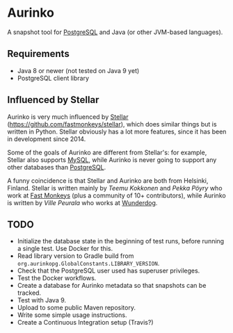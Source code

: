 # Aurinko

A snapshot tool for [PostgreSQL](https://www.postgresql.org/) and Java (or other JVM-based languages).

## Requirements

* Java 8 or newer (not tested on Java 9 yet)
* PostgreSQL client library

## Influenced by Stellar

Aurinko is very much influenced by [Stellar](https://github.com/fastmonkeys/stellar) (https://github.com/fastmonkeys/stellar), which does similar things but is written in Python. Stellar obviously has a lot more features, since it has been in development since 2014.

Some of the goals of Aurinko are different from Stellar's: for example, Stellar also supports [MySQL](https://www.mysql.com/), while Aurinko is never going to support any other databases than [PostgreSQL](https://www.postgresql.org/).

A funny coincidence is that Stellar and Aurinko are both from Helsinki, Finland. Stellar is written mainly by *Teemu Kokkonen* and *Pekka Pöyry* who work at [Fast Monkeys](http://www.fastmonkeys.com/) (plus a community of 10+ contributors), while Aurinko is written by *Ville Peurala* who works at [Wunderdog](https://wunder.dog).

## TODO

* Initialize the database state in the beginning of test runs, before running a single test. Use Docker for this.
* Read library version to Gradle build from `org.aurinkopg.GlobalConstants.LIBRARY_VERSION`.
* Check that the PostgreSQL user used has superuser privileges.
* Test the Docker workflows.
* Create a database for Aurinko metadata so that snapshots can be tracked.
* Test with Java 9.
* Upload to some public Maven repository.
* Write some simple usage instructions.
* Create a Continuous Integration setup (Travis?)
